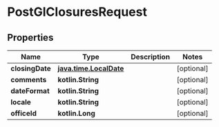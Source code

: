 
# PostGlClosuresRequest

## Properties
| Name | Type | Description | Notes |
| ------------ | ------------- | ------------- | ------------- |
| **closingDate** | [**java.time.LocalDate**](java.time.LocalDate.md) |  |  [optional] |
| **comments** | **kotlin.String** |  |  [optional] |
| **dateFormat** | **kotlin.String** |  |  [optional] |
| **locale** | **kotlin.String** |  |  [optional] |
| **officeId** | **kotlin.Long** |  |  [optional] |



